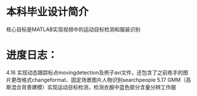 # 本科毕业设计简介
核心目标是MATLAB实现视频中的运动目标检测和服装识别
# 进度日志：
4.16 实现动态跟踪标点movingdetection及例子avi文件，还包含了之前练手的图片更改格式changeformat、固定场景图片人物识别searchpeople
5.17 GMM（高斯混合背景建模）实现运动目标检测，检测衣服中蓝色部分含量分辨工作服
